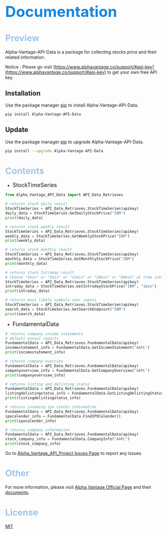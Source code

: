 # <font size="7"> <span style="color: #1387df;">Documentation</font> 

# <span style="color:#9fc5e8;">Preview</span> 

Alpha-Vantage-API-Data is a package for collecting stocks price and 
their related information.

Notice : Please go visit [https://www.alphavantage.co/support/#api-key](https://www.alphavantage.co/support/#api-key) to get your own free API key. 

## Installation

Use the package manager [pip](https://pip.pypa.io/en/stable/) to install Alpha-Vantage-API-Data.

```bash
pip install Alpha-Vantage-API-Data
```

## Update

Use the package manager [pip](https://pip.pypa.io/en/stable/) to upgrade Alpha-Vantage-API-Data.

```bash
pip install --upgrade Alpha-Vantage-API-Data
```

# <span style="color:#9fc5e8;">Contents</span>

* <font size="4">StockTimeSeries</font>

```python
from Alpha_Vantage_API_Data import API_Data_Retrieves

# returns stock daily result 
StockTimeSeries = API_Data_Retrieves.StockTimeSeries(apikey)
daily_data = StockTimeSeries.GetDailyStockPrice("IBM")
print(daily_data)

# returns stock weekly result 
StockTimeSeries = API_Data_Retrieves.StockTimeSeries(apikey)
weekly_data = StockTimeSeries.GetWeeklyStockPrice("IBM")
print(weekly_data)

# returns stock monthly result 
StockTimeSeries = API_Data_Retrieves.StockTimeSeries(apikey)
monthly_data = StockTimeSeries.GetMonthlyStockPrice("IBM")
print(monthly_data)

# returns stock Intraday result 
# Choose "1min" or "5min" or "15min" or "30min" or "60min" at time interval for intraday data
StockTimeSeries = API_Data_Retrieves.StockTimeSeries(apikey)
intraday_data = StockTimeSeries.GetIntradayStockPrice("IBM", "1min")
print(intraday_data)

# returns most likely symbols user inputs
StockTimeSeries = API_Data_Retrieves.StockTimeSeries(apikey)
search_data = StockTimeSeries.GetSearchEndpoint("IBM")
print(search_data)
```

* <font size="4">FundamentalData</font>
```python
# returns company income statements
# default annual reports 
FundamentalData = API_Data_Retrieves.FundamentalData(apikey)
incomestatement_info = FundamentalData.GetIncomeStatement("AAPL")
print(incomestatement_info)

# returns company overview
FundamentalData = API_Data_Retrieves.FundamentalData(apikey)
companyoverview_info = FundamentalData.GetCompanyOverview("AAPL")
print(companyoverview_info)

# returns listing and delisting status
FundamentalData = API_Data_Retrieves.FundamentalData(apikey)
listingdelistingstatus_info = FundamentalData.GetListingDelistingStatus()
print(listingdelistingstatus_info)

# returns incoming ipo stocks information
FundamentalData = API_Data_Retrieves.FundamentalData(apikey)
ipocalender_info = FundamentalData.FindIPOCalender()
print(ipocalender_info)

# returns company information
FundamentalData = API_Data_Retrieves.FundamentalData(apikey)
stock_company_info = FundamentalData.CompanyInfo("AAPL")
print(stock_company_info)
```

Go to [Alpha_Vantage_API_Project Issues Page](https://github.com/codemakerss/Alpha_Vantage_API_Project/issues) to report any issues.

# <span style="color:#9fc5e8;">Other</span>

For more information, please visit [Alpha Vantage Official Page](https://www.alphavantage.co) and their 
[documents](https://www.alphavantage.co/documentation/).

# <span style="color:#9fc5e8;">License</span>
[MIT](https://choosealicense.com/licenses/mit/)